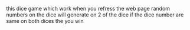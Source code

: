 this dice game which work when you refress the web page 
random numbers on the dice will generate on 2 of the dice 
if the dice number are same on both dices the you win 
